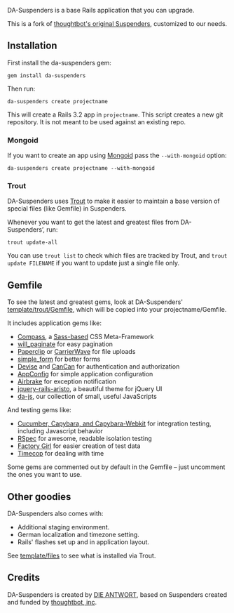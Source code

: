 DA-Suspenders is a base Rails application that you can upgrade.

This is a fork of [thoughtbot's original Suspenders](https://github.com/thoughtbot/suspenders/), customized to our needs.


## Installation

First install the da-suspenders gem:

    gem install da-suspenders

Then run:

    da-suspenders create projectname

This will create a Rails 3.2 app in `projectname`. This script creates a new git repository. It is not meant to be used against an existing repo.

### Mongoid 
If you want to create an app using [Mongoid](http://mongoid.org/) pass the `--with-mongoid` option:

    da-suspenders create projectname --with-mongoid


### Trout

DA-Suspenders uses [Trout](https://github.com/die-antwort/trout) to make it easier to maintain a base version of special files (like Gemfile) in Suspenders.

Whenever you want to get the latest and greatest files from DA-Suspenders’, run:

    trout update-all
    
You can use `trout list` to check which files are tracked by Trout, and `trout update FILENAME` if you want to update just a single file only.     
    

## Gemfile

To see the latest and greatest gems, look at DA-Suspenders'
[template/trout/Gemfile](https://github.com/die-antwort/da-suspenders/blob/master/template/trout/Gemfile), which will be copied into your projectname/Gemfile.

It includes application gems like:

* [Compass](https://github.com/chriseppstein/compass), a [Sass-based](http://sass-lang.com/) CSS Meta-Framework
* [will_paginate](https://github.com/mislav/will_paginate/wiki/) for easy pagination
* [Paperclip](https://github.com/thoughtbot/paperclip) or [CarrierWave](https://github.com/jnicklas/carrierwave) for file uploads
* [simple_form](https://github.com/plataformatec/simple_form) for better forms
* [Devise](https://github.com/plataformatec/devise) and [CanCan](https://github.com/ryanb/cancan) for authentication and authorization
* [AppConfig](https://github.com/die-antwort/app_config) for simple application configuration
* [Airbrake](https://github.com/thoughtbot/airbrake) for exception notification
* [jquery-rails-aristo](https://github.com/die-antwort/jquery-rails-aristo), a beautiful theme for jQuery UI
* [da-js](https://github.com/die-antwort/da-js), our collection of small, useful JavaScripts

And testing gems like:

* [Cucumber, Capybara, and Capybara-Webkit](http://robots.thoughtbot.com/post/4583605733/capybara-webkit) for integration testing, including Javascript behavior
* [RSpec](https://github.com/rspec/rspec) for awesome, readable isolation testing
* [Factory Girl](https://github.com/thoughtbot/factory_girl) for easier creation of test data
* [Timecop](https://github.com/jtrupiano/timecop) for dealing with time

Some gems are commented out by default in the Gemfile – just uncomment the ones you want to use.



## Other goodies

DA-Suspenders also comes with:

* Additional staging environment.
* German localization and timezone setting.
* Rails' flashes set up and in application layout.

See [template/files](https://github.com/die-antwort/da-suspenders/blob/master/template/trout) to see what is installed via Trout.


## Credits

DA-Suspenders is created by [DIE ANTWORT](http://www.die-antwort.eu), based on Suspenders created and funded by [thoughtbot, inc](http://thoughtbot.com/community).
